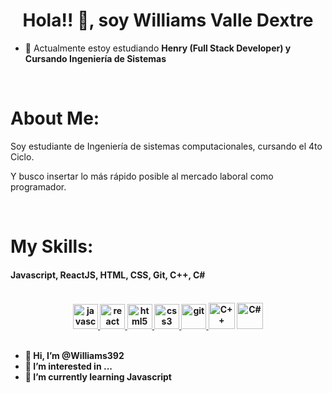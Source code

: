<h1 align="center">Hola!! 👋, soy Williams Valle Dextre </h1>

- 🌱 Actualmente estoy estudiando **Henry (Full Stack Developer) y Cursando Ingeniería de Sistemas**

</br>
<div>
    <h1>About Me:</h1>
</div>

Soy estudiante de Ingeniería de sistemas computacionales, cursando el 4to Ciclo. 

Y busco insertar lo más rápido posible al mercado laboral como programador.

</br>
<div>
    <h1>My Skills:</h1>
</div>
<h4>
    Javascript, ReactJS, HTML, CSS, Git, C++, C#
<h4>
</br>
<div align='center'>
  <a href="https://developer.mozilla.org/en-US/docs/Web/JavaScript" target="_blank" rel="noreferrer"> <img src="https://cdn.worldvectorlogo.com/logos/logo-javascript.svg" alt="javascript" width="40" height="40"/> </a>
  <a href="https://reactjs.org/" target="_blank" rel="noreferrer"> <img src="https://cdn.worldvectorlogo.com/logos/react-2.svg" alt="react" width="40" height="40"/> </a>
  <a href="https://www.w3.org/html/" target="_blank" rel="noreferrer"> <img src="https://cdn.worldvectorlogo.com/logos/html-1.svg" alt="html5" width="40" height="40"/> </a>
  <a href="https://www.w3schools.com/css/" target="_blank" rel="noreferrer"> <img src="https://cdn.worldvectorlogo.com/logos/css-3.svg" alt="css3" width="40" height="40"/> </a>
  <a href="https://git-scm.com/" target="_blank" rel="noreferrer"> <img src="https://cdn.worldvectorlogo.com/logos/git-icon.svg" alt="git" width="40" height="40"/> </a>
  <a href="https://visualstudio.microsoft.com/es/vs/features/cplusplus/"><img src="https://cdn.worldvectorlogo.com/logos/c.svg" alt="C++" height="42" width="42" ></a>
  <a href="https://learn.microsoft.com/es-es/dotnet/csharp/"><img src="https://cdn.worldvectorlogo.com/logos/c--4.svg" alt="C#" height="42" width="42" ></a>
</div>
</br>


- 👋 Hi, I’m @Williams392
- 👀 I’m interested in ...
- 🌱 I’m currently learning Javascript

<!---
Williams392/Williams392 is a ✨ special ✨ repository because its `README.md` (this file) appears on your GitHub profile.
You can click the Preview link to take a look at your changes.
--->
